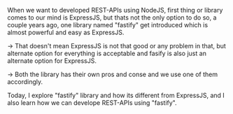 When we want to developed REST-APIs using NodeJS, first thing or library comes to our mind is ExpressJS, but thats not the only option to do so, a couple years ago, one library named "fastify" get introduced which is almost powerful and easy as ExpressJS.

-> That doesn't mean ExpressJS is not that good or any problem in that, but alternate option for everything is acceptable and fasify is also just an alternate option for ExpressJS.

-> Both the library has their own pros and conse and we use one of them accordingly.

Today, I explore "fastify" library and how its different from ExpressJS, and I also learn how we can develope REST-APIs using "fastify".
